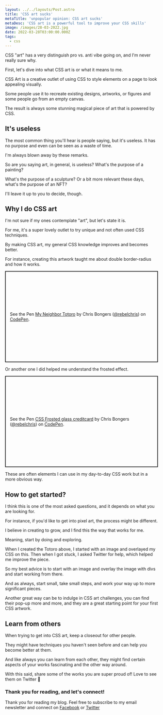```yaml
---
layout: ../../layouts/Post.astro
title: 'CSS art sucks'
metaTitle: 'unpopular opinion: CSS art sucks'
metaDesc: 'CSS art is a powerful tool to improve your CSS skills'
image: /images/28-03-2022.jpg
date: 2022-03-28T03:00:00.000Z
tags:
  - css
---
```


CSS "art" has a very distinguish pro vs. anti vibe going on, and I'm never really sure why.

First, let's dive into what CSS art is or what it means to me.

CSS Art is a creative outlet of using CSS to style elements on a page to look appealing visually.

Some people use it to recreate existing designs, artworks, or figures and some people go from an empty canvas.

The result is always some stunning magical piece of art that is powered by CSS.

## It's useless

The most common thing you'll hear is people saying, but it's useless. It has no purpose and even can be seen as a waste of time.

I'm always blown away by these remarks.

So are you saying art, in general, is useless?
What's the purpose of a painting?

What's the purpose of a sculpture?
Or a bit more relevant these days, what's the purpose of an NFT?

I'll leave it up to you to decide, though.

## Why I do CSS art

I'm not sure if my ones contemplate "art", but let's state it is.

For me, it's a super lovely outlet to try unique and not often used CSS techniques.

By making CSS art, my general CSS knowledge improves and becomes better.

For instance, creating this artwork taught me about double border-radius and how it works.

<p class="codepen" data-height="300" data-default-tab="result" data-slug-hash="rNOWbbK" data-user="rebelchris" style="height: 300px; box-sizing: border-box; display: flex; align-items: center; justify-content: center; border: 2px solid; margin: 1em 0; padding: 1em;">
  <span>See the Pen <a href="https://codepen.io/rebelchris/pen/rNOWbbK">
  My Neighbor Totoro</a> by Chris Bongers (<a href="https://codepen.io/rebelchris">@rebelchris</a>)
  on <a href="https://codepen.io">CodePen</a>.</span>
</p>
<script async defer src="https://cpwebassets.codepen.io/assets/embed/ei.js"></script>

Or another one I did helped me understand the frosted effect.

<p class="codepen" data-height="300" data-default-tab="result" data-slug-hash="WNGpVEZ" data-user="rebelchris" style="height: 300px; box-sizing: border-box; display: flex; align-items: center; justify-content: center; border: 2px solid; margin: 1em 0; padding: 1em;">
  <span>See the Pen <a href="https://codepen.io/rebelchris/pen/WNGpVEZ">
  CSS Frosted glass creditcard</a> by Chris Bongers (<a href="https://codepen.io/rebelchris">@rebelchris</a>)
  on <a href="https://codepen.io">CodePen</a>.</span>
</p>
<script async defer src="https://cpwebassets.codepen.io/assets/embed/ei.js"></script>

These are often elements I can use in my day-to-day CSS work but in a more obvious way.

## How to get started?

I think this is one of the most asked questions, and it depends on what you are looking for.

For instance, if you'd like to get into pixel art, the process might be different.

I believe in creating to grow, and I find this the way that works for me.

Meaning, start by doing and exploring.

When I created the Totoro above, I started with an image and overlayed my CSS on this.
Then when I got stuck, I asked Twitter for help, which helped me improve the piece.

So my best advice is to start with an image and overlay the image with divs and start working from there.

And as always, start small, take small steps, and work your way up to more significant pieces.

Another great way can be to indulge in CSS art challenges, you can find their pop-up more and more, and they are a great starting point for your first CSS artwork.

## Learn from others

When trying to get into CSS art, keep a closeout for other people.

They might have techniques you haven't seen before and can help you become better at them.

And like always you can learn from each other, they might find certain aspects of your works fascinating and the other way around.

With this said, share some of the works you are super proud of!
Love to see them on Twitter 💖

### Thank you for reading, and let's connect!

Thank you for reading my blog. Feel free to subscribe to my email newsletter and connect on [Facebook](https://www.facebook.com/DailyDevTipsBlog) or [Twitter](https://twitter.com/DailyDevTips1)
